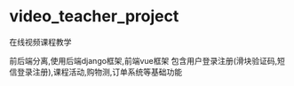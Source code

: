 # video_teacher_project
在线视频课程教学


前后端分离,使用后端django框架,前端vue框架
包含用户登录注册(滑块验证码,短信登录注册),课程活动,购物测,订单系统等基础功能
